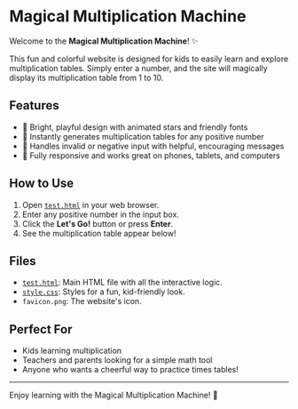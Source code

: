 # Magical Multiplication Machine

Welcome to the **Magical Multiplication Machine**! ✨

This fun and colorful website is designed for kids to easily learn and explore multiplication tables. Simply enter a number, and the site will magically display its multiplication table from 1 to 10.

## Features

- 🎨 Bright, playful design with animated stars and friendly fonts
- 🧮 Instantly generates multiplication tables for any positive number
- 🚫 Handles invalid or negative input with helpful, encouraging messages
- 📱 Fully responsive and works great on phones, tablets, and computers

## How to Use

1. Open [`test.html`](test.html) in your web browser.
2. Enter any positive number in the input box.
3. Click the **Let's Go!** button or press **Enter**.
4. See the multiplication table appear below!

## Files

- [`test.html`](test.html): Main HTML file with all the interactive logic.
- [`style.css`](style.css): Styles for a fun, kid-friendly look.
- `favicon.png`: The website's icon.

## Perfect For

- Kids learning multiplication
- Teachers and parents looking for a simple math tool
- Anyone who wants a cheerful way to practice times tables!

---

Enjoy learning with the Magical Multiplication Machine! 🌟